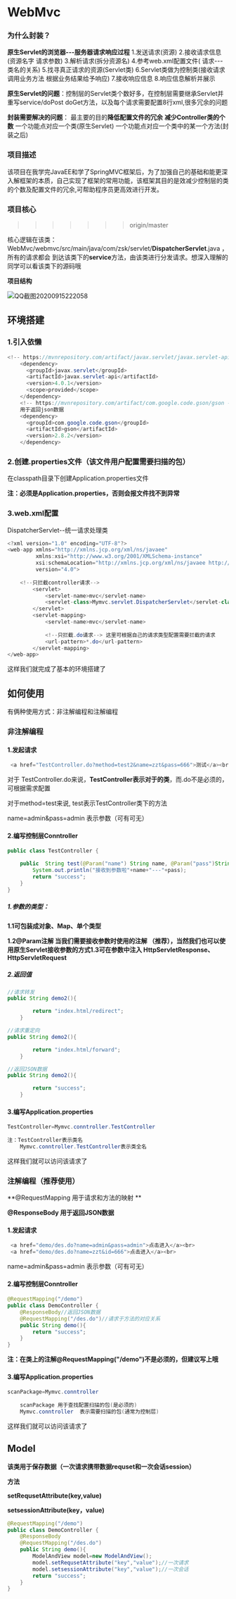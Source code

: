 # WebMvc

### 为什么封装？

**原生Servlet的浏览器---服务器请求响应过程**
	1.发送请求(资源)
	2.接收请求信息(资源名字 请求参数)
	3.解析请求(拆分资源名)
	4.参考web.xml配置文件( 请求---类名的关系) 
	5.找寻真正请求的资源(Servlet类)
	6.Servlet类做为控制类(接收请求 调用业务方法 根据业务结果给予响应)
	7.接收响应信息
	8.响应信息解析并展示

**原生Servlet的问题**：控制层的Servlet类个数好多，在控制层需要继承Servlet并重写service/doPost doGet方法，以及每个请求需要配置8行xml,很多冗余的问题
	

**封装需要解决的问题**：
	最主要的目的**降低配置文件的冗余**
	**减少Controller类的个数**
		一个功能点对应一个类(原生Servlet)
		一个功能点对应一个类中的某一个方法(封装之后)

### 项目描述

​			该项目在我学完JavaEE和学了SpringMVC框架后，为了加强自己的基础和能更深入解框架的本质，自己实现了框架的常用功能，该框架其目的是效减少控制层的类的个数及配置文件的冗余,可帮助程序员更高效进行开发。

### 项目核心
>>>>>>> origin/master

 核心逻辑在该类：WebMvc/webmvc/src/main/java/com/zsk/servlet/**DispatcherServlet**.java ，所有的请求都会   到达该类下的**service**方法，由该类进行分发请求。想深入理解的同学可以看该类下的源码哦

**项目结构**

![QQ截图20200915222058](C:\Users\Lenovo\Desktop\操作系统\图片\QQ截图20200915222058.png)
## 环境搭建

### 	1.引入依懒

````java
<!-- https://mvnrepository.com/artifact/javax.servlet/javax.servlet-api -->
    <dependency>
      <groupId>javax.servlet</groupId>
      <artifactId>javax.servlet-api</artifactId>
      <version>4.0.1</version>
      <scope>provided</scope>
    </dependency>
    <!-- https://mvnrepository.com/artifact/com.google.code.gson/gson -->
	用于返回json数据
    <dependency>
      <groupId>com.google.code.gson</groupId>
      <artifactId>gson</artifactId>
      <version>2.8.2</version>
    </dependency>
````

### 2.创建.properties文件（该文件用户配置需要扫描的包）

在classpath目录下创建Application.properties文件

**注：必须是Application.properties，否则会报文件找不到异常**



### 3.web.xml配置

DispatcherServlet--统一请求处理类

```java
<?xml version="1.0" encoding="UTF-8"?>
<web-app xmlns="http://xmlns.jcp.org/xml/ns/javaee"
         xmlns:xsi="http://www.w3.org/2001/XMLSchema-instance"
         xsi:schemaLocation="http://xmlns.jcp.org/xml/ns/javaee http://xmlns.jcp.org/xml/ns/javaee/web-app_4_0.xsd"
         version="4.0">
             
    <!--只拦截controller请求-->
        <servlet>
            <servlet-name>mvc</servlet-name>
            <servlet-class>Mymvc.servlet.DispatcherServlet</servlet-class>
        </servlet>
        <servlet-mapping>
            <servlet-name>mvc</servlet-name>
                
            <!--只拦截.do请求--> 这里可根据自己的请求类型配置需要拦截的请求
            <url-pattern>*.do</url-pattern>
        </servlet-mapping>
</web-app>
```

这样我们就完成了基本的环境搭建了



## 如何使用

有俩种使用方式：非注解编程和注解编程

### 非注解编程

#### 1.发起请求

```java
 <a href="TestController.do?method=test2&name=zzt&pass=666">测试</a><br>
```

对于 TestController.do来说，**TestController表示对于的类**，而.do不是必须的，可根据需求配置

对于method=test来说, test表示TestController类下的方法

name=admin&pass=admin 表示参数（可有可无）



#### 2.编写控制层Conntroller

```java
public class TestController {

    public  String test(@Param("name") String name, @Param("pass")String pass){
        System.out.println("接收到参数啦"+name+"---"+pass);
        return "success";
    }
}
```

##### **1.参数的类型：**

**1.1可包装成对象、Map、单个类型**

**1.2@Param注解 当我们需要接收参数时使用的注解 （推荐），当然我们也可以使用原生Servlet接收参数的方式1.3可在参数中注入 HttpServletResponse、HttpServletRequest**

##### ***2.返回值***

```java
//请求转发 
public String demo2(){

        return "index.html/redirect";
    }

//请求重定向 
public String demo2(){

        return "index.html/forward";
    }

//返回JSON数据 
public String demo2(){

        return "success";
    }
```





#### 3.编写Application.properties

```java
TestController=Mymvc.conntroller.TestController
    
注：TestController表示类名
    Mymvc.conntroller.TestController表示类全名
```

这样我们就可以访问该请求了

### 注解编程（推荐使用）

**@RequestMapping  用于请求和方法的映射 **

**@ResponseBody     用于返回JSON数据**

#### 1.发起请求

```java
 <a href="demo/des.do?name=admin&pass=admin">点击进入</a><br>
 <a href="demo/des.do?name=zzt&id=666">点击进入</a><br>
```

name=admin&pass=admin 表示参数（可有可无）

#### 2.编写控制层Conntroller

```java
@RequestMapping("/demo")
public class DemoController {
    @ResponseBody//返回JSON数据
    @RequestMapping("/des.do")//请求于方法的对应关系
    public String demo(){
        return "success";
    }
}
```

**注：在类上的注解@RequestMapping("/demo")不是必须的，但建议写上哦**

#### 3.编写Application.properties

```java
scanPackage=Mymvc.conntroller
    
    scanPackage 用于查找配置扫描的包(是必须的)
    Mymvc.conntroller  表示需要扫描的包(通常为控制层)

```

这样我们就可以访问该请求了
## Model

**该类用于保存数据（一次请求携带数据requset和一次会话session）**

**方法**

**setRequsetAttribute(key,value)**

**setsessionAttribute(key，value)**

````java
@RequestMapping("/demo")
public class DemoController {
    @ResponseBody
    @RequestMapping("/des.do")
    public String demo(){
        ModelAndView model=new ModelAndView();
        model.setRequsetAttribute("key","value");//一次请求
        model.setsessionAttribute("key","value");//一次会话
        return "success";
    }
}

````


